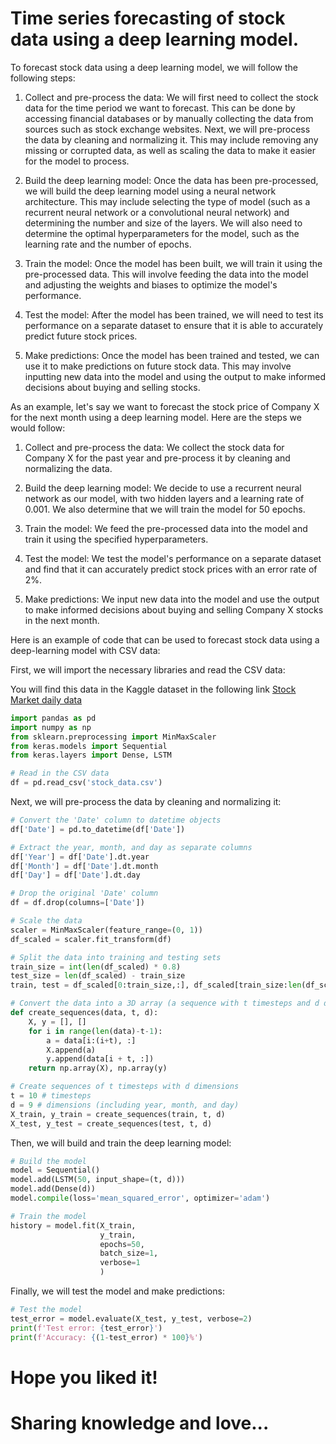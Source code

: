# Time series forecasting of stock data using a deep learning model.

To forecast stock data using a deep learning model, we will follow the following steps:

1. Collect and pre-process the data: We will first need to collect the stock data for the time period we want to forecast. This can be done by accessing financial databases or by manually collecting the data from sources such as stock exchange websites. Next, we will pre-process the data by cleaning and normalizing it. This may include removing any missing or corrupted data, as well as scaling the data to make it easier for the model to process.
    
2. Build the deep learning model: Once the data has been pre-processed, we will build the deep learning model using a neural network architecture. This may include selecting the type of model (such as a recurrent neural network or a convolutional neural network) and determining the number and size of the layers. We will also need to determine the optimal hyperparameters for the model, such as the learning rate and the number of epochs.
    
3. Train the model: Once the model has been built, we will train it using the pre-processed data. This will involve feeding the data into the model and adjusting the weights and biases to optimize the model's performance.
    
4. Test the model: After the model has been trained, we will need to test its performance on a separate dataset to ensure that it is able to accurately predict future stock prices.
    
5. Make predictions: Once the model has been trained and tested, we can use it to make predictions on future stock data. This may involve inputting new data into the model and using the output to make informed decisions about buying and selling stocks.
    

As an example, let's say we want to forecast the stock price of Company X for the next month using a deep learning model. Here are the steps we would follow:

1. Collect and pre-process the data: We collect the stock data for Company X for the past year and pre-process it by cleaning and normalizing the data.
    
2. Build the deep learning model: We decide to use a recurrent neural network as our model, with two hidden layers and a learning rate of 0.001. We also determine that we will train the model for 50 epochs.
    
3. Train the model: We feed the pre-processed data into the model and train it using the specified hyperparameters.
    
4. Test the model: We test the model's performance on a separate dataset and find that it can accurately predict stock prices with an error rate of 2%.
    
5. Make predictions: We input new data into the model and use the output to make informed decisions about buying and selling Company X stocks in the next month.
    

Here is an example of code that can be used to forecast stock data using a deep-learning model with CSV data:

First, we will import the necessary libraries and read the CSV data:

You will find this data in the Kaggle dataset in the following link [Stock Market daily data](https://www.kaggle.com/datasets/paultimothymooney/stock-market-data)

```python
import pandas as pd
import numpy as np
from sklearn.preprocessing import MinMaxScaler
from keras.models import Sequential
from keras.layers import Dense, LSTM

# Read in the CSV data
df = pd.read_csv('stock_data.csv')
```

Next, we will pre-process the data by cleaning and normalizing it:

```python
# Convert the 'Date' column to datetime objects
df['Date'] = pd.to_datetime(df['Date'])

# Extract the year, month, and day as separate columns
df['Year'] = df['Date'].dt.year
df['Month'] = df['Date'].dt.month
df['Day'] = df['Date'].dt.day

# Drop the original 'Date' column
df = df.drop(columns=['Date'])

# Scale the data
scaler = MinMaxScaler(feature_range=(0, 1))
df_scaled = scaler.fit_transform(df)

# Split the data into training and testing sets
train_size = int(len(df_scaled) * 0.8)
test_size = len(df_scaled) - train_size
train, test = df_scaled[0:train_size,:], df_scaled[train_size:len(df_scaled),:]

# Convert the data into a 3D array (a sequence with t timesteps and d dimensions)
def create_sequences(data, t, d):
    X, y = [], []
    for i in range(len(data)-t-1):
        a = data[i:(i+t), :]
        X.append(a)
        y.append(data[i + t, :])
    return np.array(X), np.array(y)

# Create sequences of t timesteps with d dimensions
t = 10 # timesteps
d = 9 # dimensions (including year, month, and day)
X_train, y_train = create_sequences(train, t, d)
X_test, y_test = create_sequences(test, t, d)
```

Then, we will build and train the deep learning model:

```python
# Build the model
model = Sequential()
model.add(LSTM(50, input_shape=(t, d)))
model.add(Dense(d))
model.compile(loss='mean_squared_error', optimizer='adam')

# Train the model
history = model.fit(X_train, 
                    y_train, 
                    epochs=50, 
                    batch_size=1, 
                    verbose=1
                    )
```

Finally, we will test the model and make predictions:

```python
# Test the model
test_error = model.evaluate(X_test, y_test, verbose=2)
print(f'Test error: {test_error}')
print(f'Accuracy: {(1-test_error) * 100}%')
```

# Hope you liked it!

# Sharing knowledge and love...